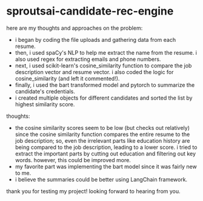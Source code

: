 # sproutsai-candidate-rec-engine

here are my thoughts and approaches on the problem:
  - i began by coding the file uploads and gathering data from each resume.
  - then, i used spaCy's NLP to help me extract the name from the resume. i also used regex for extracting emails and phone numbers.
  - next, i used scikit-learn's cosine_similarity function to compare the job description vector and resume vector. i also coded the logic for cosine_similarity (and left it commented!).
  - finally, i used the bart transformed model and pytorch to summarize the candidate's credentials.
  - i created multiple objects for different candidates and sorted the list by highest similarity score.

thoughts:
- the cosine similarity scores seem to be low (but checks out relatively) since the cosine similarity function compares the entire resume to the job description; so, even the irrelevant parts like education history are being compared to the job description, leading to a lower score. i tried to extract the important parts by cutting out education and filtering out key words. however, this could be improved more.
- my favorite part was implementing the bart model since it was fairly new to me.
- i believe the summaries could be better using LangChain framework.

thank you for testing my project! looking forward to hearing from you. 
